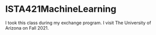# ISTA421MachineLearning
I took this class during my exchange program. I visit The University of Arizona on Fall 2021.
